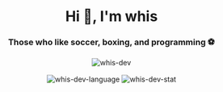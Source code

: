 <h1 align="center">Hi 👋, I'm whis</h1>
<h3 align="center">Those who like soccer, boxing, and programming ⚽</h3>
<p align="center"> <img src="https://komarev.com/ghpvc/?username=whis-dev" alt="whis-dev" />
</p>

<p align="center"> 
  <img align="center" src="https://github-readme-stats.vercel.app/api/top-langs/?username=whis-dev&theme=tokyonight&hide=jupyter%20notebook" alt="whis-dev-language" />
  <img align="center" src="https://github-readme-stats.vercel.app/api?username=whis-dev&show_icons=true&include_all_commits=true&theme=tokyonight" alt="whis-dev-stat" /> 
</p>
